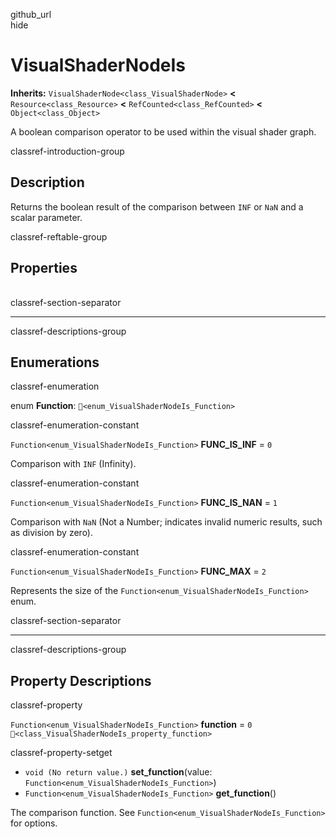 github\_url  
hide

# VisualShaderNodeIs

**Inherits:** `VisualShaderNode<class_VisualShaderNode>` **&lt;**
`Resource<class_Resource>` **&lt;** `RefCounted<class_RefCounted>`
**&lt;** `Object<class_Object>`

A boolean comparison operator to be used within the visual shader graph.

classref-introduction-group

## Description

Returns the boolean result of the comparison between `INF` or `NaN` and
a scalar parameter.

classref-reftable-group

## Properties

<table>
<tbody>
<tr>
</tr>
</tbody>
</table>

classref-section-separator

------------------------------------------------------------------------

classref-descriptions-group

## Enumerations

classref-enumeration

enum **Function**: `🔗<enum_VisualShaderNodeIs_Function>`

classref-enumeration-constant

`Function<enum_VisualShaderNodeIs_Function>` **FUNC\_IS\_INF** = `0`

Comparison with `INF` (Infinity).

classref-enumeration-constant

`Function<enum_VisualShaderNodeIs_Function>` **FUNC\_IS\_NAN** = `1`

Comparison with `NaN` (Not a Number; indicates invalid numeric results,
such as division by zero).

classref-enumeration-constant

`Function<enum_VisualShaderNodeIs_Function>` **FUNC\_MAX** = `2`

Represents the size of the `Function<enum_VisualShaderNodeIs_Function>`
enum.

classref-section-separator

------------------------------------------------------------------------

classref-descriptions-group

## Property Descriptions

classref-property

`Function<enum_VisualShaderNodeIs_Function>` **function** = `0`
`🔗<class_VisualShaderNodeIs_property_function>`

classref-property-setget

-   `void (No return value.)` **set\_function**(value:
    `Function<enum_VisualShaderNodeIs_Function>`)
-   `Function<enum_VisualShaderNodeIs_Function>` **get\_function**()

The comparison function. See
`Function<enum_VisualShaderNodeIs_Function>` for options.

